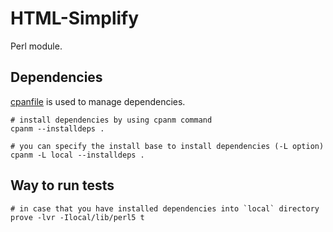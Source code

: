 HTML-Simplify
==============================

Perl module.

## Dependencies

[cpanfile](http://search.cpan.org/~miyagawa/Module-CPANfile-0.9031/lib/cpanfile.pod) is used to manage dependencies.

```
# install dependencies by using cpanm command
cpanm --installdeps .

# you can specify the install base to install dependencies (-L option)
cpanm -L local --installdeps .
```

## Way to run tests

```
# in case that you have installed dependencies into `local` directory
prove -lvr -Ilocal/lib/perl5 t
```

